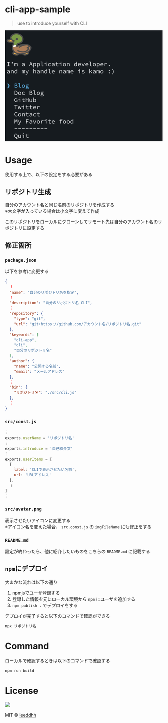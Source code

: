 # cli-app-sample
> use to introduce yourself with CLI

![cliApp](./temp/cli.png)

# Usage

使用する上で、以下の設定をする必要がある

## リポジトリ生成
自分のアカウント名と同じ名前のリポジトリを作成する<br>
※大文字が入っている場合は小文字に変えて作成

このリポジトリをローカルにクローンしてリモート先は自分のアカウント名のリポジトリに設定する

## 修正箇所

### `package.json`
以下を参考に変更する
```json
{
  ︙
  "name": "自分のリポジトリ名を指定",
  ︙
  "description": "自分のリポジトリ名 CLI",
  ︙
  "repository": {
    "type": "git",
    "url": "git+https://github.com/アカウント名/リポジトリ名.git"
  },
  "keywords": [
    "cli-app",
    "cli",
    "自分のリポジトリ名"
  ],
  "author": {
    "name": "公開する名前",
    "email": "メールアドレス"
  },
  ︙
  "bin": {
    "リポジトリ名": "./src/cli.js"
  },
  ︙
}

```

### `src/const.js`
```javascript
︙
exports.userName = 'リポジトリ名'
︙
exports.introduce = '自己紹介文'
︙
exports.userItems = [
  {
    label: 'CLIで表示させたい名前',
    url: 'URLアドレス'
  },
  ︙
]
︙
```

### `src/avatar.png`
表示させたいアイコンに変更する<br>
※アイコン名を変えた場合、 `src.const.js` の `imgFileName` にも修正をする

### `README.md`
設定が終わったら、他に紹介したいものをこちらの `README.md` に記載する

## `npm`にデプロイ
大まかな流れは以下の通り

1. [npmjs](https://www.npmjs.com/)でユーザ登録する
2. 登録した情報を元にローカル環境から `npm` にユーザを追加する
3. `npm publish .` でデプロイをする

デプロイが完了すると以下のコマンドで確認ができる
```zsh
npx リポジトリ名
```

# Command
ローカルで確認するときは以下のコマンドで確認する
```zsh
npm run build
```

# License
<a href="https://leeddhh.github.io"><img src="https://leeddhh.github.io/assets/images/kamo.jpg" width=60px;></a>

MIT © [leeddhh](https://leeddhh.github.io)
